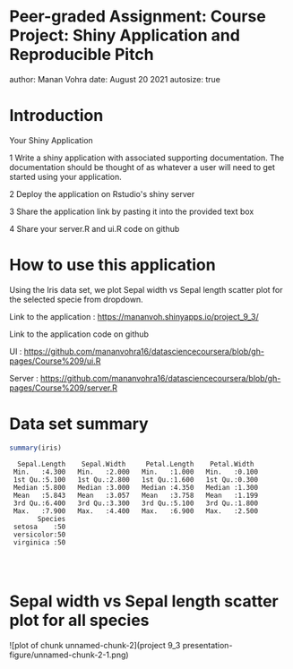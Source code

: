 Peer-graded Assignment: Course Project: Shiny Application and Reproducible Pitch
========================================================
author: Manan Vohra
date: August 20 2021
autosize: true

Introduction
========================================================

Your Shiny Application

1 Write a shiny application with associated supporting documentation. The documentation       should be thought of as whatever a user will need to get started using your application.

2 Deploy the application on Rstudio's shiny server

3 Share the application link by pasting it into the provided text box

4 Share your server.R and ui.R code on github
  
How to use this application
========================================================

Using the Iris data set, we plot Sepal width vs Sepal length scatter plot for  the selected specie from dropdown.

Link to the application : https://mananvoh.shinyapps.io/project_9_3/

Link to the application code on github 

UI : https://github.com/mananvohra16/datasciencecoursera/blob/gh-pages/Course%209/ui.R

Server : https://github.com/mananvohra16/datasciencecoursera/blob/gh-pages/Course%209/server.R



Data set summary
========================================================


```r
summary(iris)
```

```
  Sepal.Length    Sepal.Width     Petal.Length    Petal.Width   
 Min.   :4.300   Min.   :2.000   Min.   :1.000   Min.   :0.100  
 1st Qu.:5.100   1st Qu.:2.800   1st Qu.:1.600   1st Qu.:0.300  
 Median :5.800   Median :3.000   Median :4.350   Median :1.300  
 Mean   :5.843   Mean   :3.057   Mean   :3.758   Mean   :1.199  
 3rd Qu.:6.400   3rd Qu.:3.300   3rd Qu.:5.100   3rd Qu.:1.800  
 Max.   :7.900   Max.   :4.400   Max.   :6.900   Max.   :2.500  
       Species  
 setosa    :50  
 versicolor:50  
 virginica :50  
                
                
                
```

Sepal width vs Sepal length scatter plot for all species
========================================================

![plot of chunk unnamed-chunk-2](project 9_3 presentation-figure/unnamed-chunk-2-1.png)

